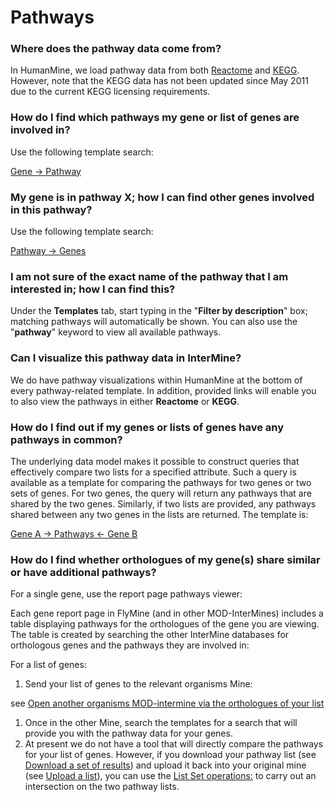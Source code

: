 # Pathways

### Where does the pathway data come from?

In HumanMine, we load pathway data from both [Reactome](http://www.reactome.org/) and [KEGG](http://www.genome.jp/kegg/). However, note that the KEGG data has not been updated since May 2011 due to the current KEGG licensing requirements.

### How do I find which pathways my gene or list of genes are involved in?

Use the following template search:

[Gene → Pathway](http://bluegenes-alpha.apps.intermine.org/humanmine/templates/Gene_Pathway)

### My gene is in pathway X; how I can find other genes involved in this pathway?

Use the following template search:

[Pathway → Genes](http://bluegenes-alpha.apps.intermine.org/humanmine/templates/PathwayGenes)

### I am not sure of the exact name of the pathway that I am interested in; how I can find this?

Under the **Templates** tab, start typing in the "**Filter by description**" box; matching pathways will automatically be shown. You can also use the "**pathway**" keyword to view all available pathways. 

### Can I visualize this pathway data in InterMine?

We do have pathway visualizations within HumanMine at the bottom of every pathway-related template. In addition, provided links will enable you to also view the pathways in either **Reactome** or **KEGG**.

### How do I find out if my genes or lists of genes have any pathways in common?

The underlying data model makes it possible to construct queries that effectively compare two lists for a specified attribute. Such a query is available as a template for comparing the pathways for two genes or two sets of genes. For two genes, the query will return any pathways that are shared by the two genes. Similarly, if two lists are provided, any pathways shared between any two genes in the lists are returned. The template is:

[Gene A → Pathways ← Gene B](http://bluegenes-alpha.apps.intermine.org/humanmine/templates/ListPathway)

### How do I find whether orthologues of my gene\(s\) share similar or have additional pathways?

For a single gene, use the report page pathways viewer:

Each gene report page in FlyMine \(and in other MOD-InterMines\) includes a table displaying pathways for the orthologues of the gene you are viewing. The table is created by searching the other InterMine databases for orthologous genes and the pathways they are involved in:

For a list of genes:

1. Send your list of genes to the relevant organisms Mine:

see [Open another organisms MOD-intermine via the orthologues of your list](https://flymine.readthedocs.io/en/latest/lists/analysis/Documentationlistanalysispages.html#listanalysisjumptomine)

1. Once in the other Mine, search the templates for a search that will provide you with the pathway data for your genes.
2. At present we do not have a tool that will directly compare the pathways for your list of genes. However, if you download your pathway list \(see [Download a set of results](https://flymine.readthedocs.io/en/latest/results-tables/Documentationresultstables.html#resultsdownload)\) and upload it back into your original mine \(see [Upload a list](https://flymine.readthedocs.io/en/latest/lists/upload/Documentationlistupload.html#listupload)\), you can use the [List Set operations:](https://flymine.readthedocs.io/en/latest/lists/overview/Documentationlists.html#listsetoperations) to carry out an intersection on the two pathway lists. 

